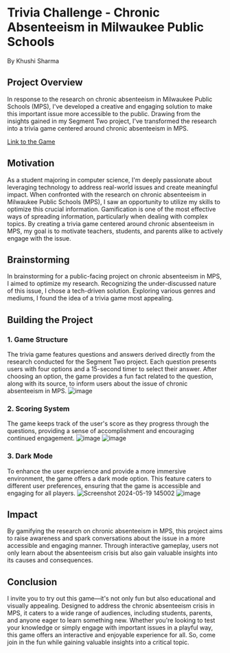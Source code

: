 # Trivia Challenge - Chronic Absenteeism in Milwaukee Public Schools
By Khushi Sharma

## Project Overview
In response to the research on chronic absenteeism in Milwaukee Public Schools (MPS), I've developed a creative and engaging solution to make this important issue more accessible to the public. Drawing from the insights gained in my Segment Two project, I've transformed the research into a trivia game centered around chronic absenteeism in MPS.

[Link to the Game](https://mps-trivia.vercel.app/)

## Motivation
As a student majoring in computer science, I'm deeply passionate about leveraging technology to address real-world issues and create meaningful impact. When confronted with the research on chronic absenteeism in Milwaukee Public Schools (MPS), I saw an opportunity to utilize my skills to optimize this crucial information.
Gamification is one of the most effective ways of spreading information, particularly when dealing with complex topics. By creating a trivia game centered around chronic absenteeism in MPS, my goal is to motivate teachers, students, and parents alike to actively engage with the issue.

## Brainstorming
In brainstorming for a public-facing project on chronic absenteeism in MPS, I aimed to optimize my research. Recognizing the under-discussed nature of this issue, I chose a tech-driven solution. Exploring various genres and mediums, I found the idea of a trivia game most appealing.

## Building the Project
### 1. Game Structure
The trivia game features questions and answers derived directly from the research conducted for the Segment Two project. Each question presents users with four options and a 15-second timer to select their answer. After choosing an option, the game provides a fun fact related to the question, along with its source, to inform users about the issue of chronic absenteeism in MPS.
![image](https://github.com/KhushiSharma0313/MPS-trivia/assets/115573980/ccf2935b-bdce-4bdf-b58f-e8f5d8856838)

### 2. Scoring System
The game keeps track of the user's score as they progress through the questions, providing a sense of accomplishment and encouraging continued engagement.
![image](https://github.com/KhushiSharma0313/MPS-trivia/assets/115573980/78edcda9-6570-4cd0-8ccc-51e0daf6e0fd)
![image](https://github.com/KhushiSharma0313/MPS-trivia/assets/115573980/cb21e8fd-b967-4b7e-989b-14046ed2d6aa)

### 3. Dark Mode
To enhance the user experience and provide a more immersive environment, the game offers a dark mode option. This feature caters to different user preferences, ensuring that the game is accessible and engaging for all players.
![Screenshot 2024-05-19 145002](https://github.com/KhushiSharma0313/MPS-trivia/assets/115573980/5a4c974e-2401-4dbd-a4d1-3ac01840f353)
![image](https://github.com/KhushiSharma0313/MPS-trivia/assets/115573980/1f235548-68f1-414b-b83a-75facabdf545)


## Impact
By gamifying the research on chronic absenteeism in MPS, this project aims to raise awareness and spark conversations about the issue in a more accessible and engaging manner. Through interactive gameplay, users not only learn about the absenteeism crisis but also gain valuable insights into its causes and consequences.

## Conclusion
I invite you to try out this game—it's not only fun but also educational and visually appealing. Designed to address the chronic absenteeism crisis in MPS, it caters to a wide range of audiences, including students, parents, and anyone eager to learn something new. Whether you're looking to test your knowledge or simply engage with important issues in a playful way, this game offers an interactive and enjoyable experience for all. So, come join in the fun while gaining valuable insights into a critical topic.

